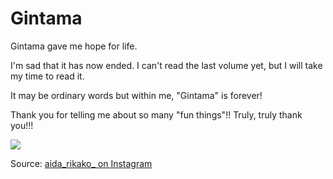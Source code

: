 # Gintama

Gintama gave me hope for life.

I'm sad that it has now ended. I can't read the last volume yet, but I will take my time to read it.

It may be ordinary words but within me, "Gintama" is forever!

Thank you for telling me about so many "fun things"!! Truly, truly thank you!!!

![](https://scontent-frt3-2.cdninstagram.com/vp/49a9abd9f98c20748d76be115b36b0ef/5D8C5045/t51.2885-15/e35/64437250_169890280710798_775568406568237619_n.jpg?_nc_ht=scontent-frt3-2.cdninstagram.com)

Source: [aida_rikako_ on Instagram](https://www.instagram.com/p/By7u6-SDUcX/)
